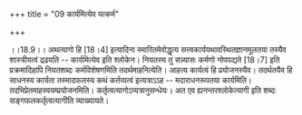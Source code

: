 +++
title = "09 कार्यमित्येव यत्कर्म"

+++
  
  
।।18.9।। अथत्यागो हि \[18।4\] इत्यादिना स्मारितमेवोद्धृत्य
सत्त्वकार्ययथावस्थितज्ञानमूलतया तस्यैव शास्त्रीयत्वं द्रढयति --
कार्यमित्येव इति श्लोकेन। नियतस्य तु सन्न्यासः कर्मणो नोपपद्यते \[18।7\]
इति प्रक्रमादिहापि नियतशब्दः कर्मविशेषणमिति तदर्थमाहनित्येति। आहत्य
कार्यत्वं हि प्रयोजनस्यैव। तदर्थतयैव हि साधनस्य कार्यता तस्मादफलस्य कथं
कर्तव्यत्वं इत्यत्राऽऽह -- मदाराधनरूपतया कार्यमिति।
तदभिप्रेतमाहस्वयम्प्रयोजनमिति। कर्तृत्वत्यागोऽप्यत्रानुसन्धेयः। अत एव
ह्यनन्तरश्लोकेत्यागी इति शब्दः सङ्गफलकर्तृत्वत्यागीति व्याख्यायते।  
  
